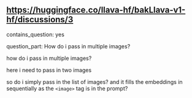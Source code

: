 ## https://huggingface.co/llava-hf/bakLlava-v1-hf/discussions/3

contains_question: yes

question_part: How do i pass in multiple images?

how do i pass in multiple images?

here i need to pass in two images

so do i simply pass in the list of images? and it fills the embeddings in sequentially as the `<image>` tag is in the prompt?